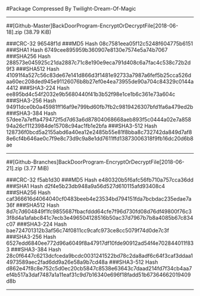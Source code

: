 #Package Compressed By Twilight-Dream-Of-Magic

-----

##[Github-Master]BackDoorProgram-EncryptOrDecryptFile[2018-06-18].zip (38.79 KiB)

###CRC-32			 96548f1d
###MD5 Hash			08c7581eea05f12c5248f604775b6151
###SHA1 Hash		6749cee895959b360907e8130e7574e5a74b7067
###SHA256 Hash		288573e045925c21da2887c71c8e190e9eca791d408c6a7fac4c538c72b2d9f3
###SHA512 Hash		41091f4a527c56c83de67e141d866d3f1481e92733a7987a6fef5b25cca526daa60ec208ded945e91126076b8b27ef0e4ea73955de90a704c84329c0144a4412
###SHA3-224 Hash	ee895bd4c54f2032e9b5680440f41b3b52f98e1ce1b6c361e73a604c
###SHA3-256 Hash	94911dce0b0a45981ff16af9e799bd60fb7fb2c9819426307bfd1fa6a479ed2b
###SHA3-384 Hash	57dee7a7effa479472f5d7d63a6d87804068668aeb893f5c0444a02e7a85894a26cf1123984de15708c94ac1fb1e2bfa
###SHA3-512 Hash	128736f0bcd5a2155abd6a40ea12e2485b55e81f8bba8c732742da849d7af88e6cf4b646ae0c7f9e8c73d9c9a8e1dd7611ffd13873006318f9fb16dc20d6b8ae

-----

##[Github-Branches]BackDoorProgram-EncryptOrDecryptFile[2018-06-21].zip (3.77 MiB)

###CRC-32			f5ab1d30
###MD5 Hash			e480320b5f6afc56fb710a757cca36dd
###SHA1 Hash		d2f4e5b23db948a9a56d527d610115afd93408c4
###SHA256 Hash		caf366616d4064040cf0483beeb4e23534bd794151fda7bcbdac235edae7a36f
###SHA512 Hash		8d7c7d604849f1fc9855687fbacfddd64cfe7f96d730fd08d76df49800f76c33f8d4a1afabc841c7ecb3e496504128516b50ac37d7967b7b8a4085b67c834c07
###SHA3-224 Hash	bae724701312b3af56c74f0811cc9cafc973ce8cc5079f74d0de7c3f
###SHA3-256 Hash	6527edd6840ee772d96a6049f8a47917df10fde90912ad54f4e702844011f833
###SHA3-384 Hash	28c0f6447c6213dcfceda9bcdc0031241522bd78c2da8adf6c64f3caf3ddaa14973589aec2fad6dd9a26e58a9b7cd48a
###SHA3-512 Hash	d862e47f8c8e752c5d0ec20cb5847c8538e63643c7daad214fd7f34cb4aa7ef4b517a3daf7487a1a11eaf31c9d7b16340e696f18fadd51b67364662019409d8b

-----
